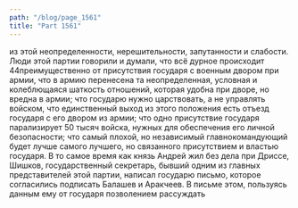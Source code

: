 ```yaml
---
path: "/blog/page_1561"
title: "Part 1561"
---
```


 из этой неопределенности, нерешительности, запутанности и слабости.
Люди этой партии говорили и думали, что всё дурное происходит 44преимущественно от присутствия государя с военным двором при армии, что в армию перенесена та неопределенная, условная и колеблющаяся шаткость отношений, которая удобна при дворе, но вредна в армии; что государю нужно царствовать, а не управлять войском, что единственный выход из этого положения есть отъезд государя с его двором из армии; что одно присутствие государя парализирует 50 тысяч войска, нужных для обеспечения его личной безопасности; что самый плохой, но независимый главнокомандующий будет лучше самого лучшего, но связанного присутствием и властью государя.
В то самое время как князь Андрей жил без дела при Дриссе, Шишков, государственный секретарь, бывший одним из главных представителей этой партии, написал государю письмо, которое согласились подписать Балашев и Аракчеев. В письме этом, пользуясь данным ему от государя позволением рассуждать 
